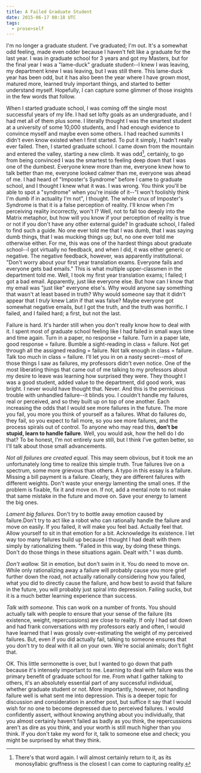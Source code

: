 ```yaml
---
title: A Failed Graduate Student
date: 2015-06-17 00:18 UTC
tags:
  - prose>self
---
```


I'm no longer a graduate student. I've graduated; I'm out. It's a somewhat odd feeling, made even odder because I haven't felt like a graduate for the last year. I was in graduate school for 3 years and got my Masters, but for the final year I was a "lame-duck" graduate student--I knew I was leaving, my department knew I was leaving, but I was still there. This lame-duck year has been odd, but it has also been the year where I have grown most, matured more, learned truly important things, and started to better understand myself. Hopefully, I can capture some glimmer of those insights in the few words that follow.

When I started graduate school, I was coming off the single most successful years of my life. I had set lofty goals as an undergraduate, and I had met all of them plus some. I literally thought I was the smartest student at a university of some 10,000 students, and I had enough evidence to convince myself and maybe even some others. I had reached summits I didn't even know existed when I first started. To put it simply, I hadn't really ever failed. Then, I started graduate school. I came down from the mountain and entered the valley, starting a new climb. It was odd[^1], certainly, to go from being convinced I was the smartest to feeling deep down that I was one of the dumbest. Everyone knew more than me, everyone knew how to talk better than me, everyone looked calmer than me, everyone was ahead of me. I had heard of "Imposter's Syndrome" before I came to graduate school, and I thought I knew what it was. I was wrong. You think you'll be able to spot a "syndrome" when you're inside of it--"I won't foolishly think I'm dumb if in actuality I'm not", I thought. The whole crux of Imposter's Syndrome is that it is a false perception of reality. I'll know when I'm perceiving reality incorrectly, won't I? Well, not to fall too deeply into the Matrix metaphor, but how will you know if your perception of reality is true or not if you don't have any other external guide? In graduate school, I failed to find such a guide. No one ever told me that I was dumb, that I was saying dumb things, that I was mucking things up; but, no one ever told me otherwise either. For me, this was one of the hardest things about graduate school--I got virtually no feedback, and when I did, it was either generic or negative. The negative feedback, however, was apparently institutional. "Don't worry about your first year translation exams. Everyone fails and everyone gets bad emails." This is what multiple upper-classmen in the department told me. Well, I took my first year translation exams; I failed; I got a bad email. Apparently, just like everyone else. But how can I know that my email was "just like" everyone else's. Why would anyone say something that wasn't at least based in truth? Why would someone say that it didn't appear that I *truly* knew Latin if that was false? Maybe everyone got somewhat negative emails, but I got the truth, and the truth was horrific. I failed, and I failed hard; a first, but not the last.

Failure is hard. It's harder still when you don't really know how to deal with it. I spent most of graduate school feeling like I had failed in small ways time and time again. Turn in a paper, no response = failure. Turn in a paper late, good response = failure. Bumble a sight-reading in class = failure. Not get through all the assigned reading = failure. Not talk enough in class = failure. Talk too much in class = failure. I'll let you in on a nasty secret--most of those things I saw as failures, my professors didn't even notice. One of the most liberating things that came out of me talking to my professors about my desire to leave was learning how surprised they were. They thought I was a good student, added value to the department, did good work, was bright. I never would have thought that. Never. And this is the pernicious trouble with unhandled failure--it blinds you. I couldn't handle my failures, real or perceived, and so they built up on top of one another. Each increasing the odds that I would see more failures in the future. The more you fail, you more you think of yourself as a failures. What do failures do, they fail, so you expect to fail more, so you see more failures, and the process spirals out of control. To anyone who may read this, **don't be stupid, learn to handle failure**. Well, you would ask, how the hell do I do that? To be honest, I'm not entirely sure still, but I think I've gotten better, so I'll talk about those small advancements.

*Not all failures are created equal.* This may seem obvious, but it took me an unfortunately long time to realize this simple truth. True failures live on a spectrum, some more grievous than others. A typo in this essay is a failure. Missing a bill payment is a failure. Clearly, they are different failures with different weights. Don't waste your energy lamenting the small ones. If the problem is fixable, fix it and move on. If not, add a mental note to not make that same mistake in the future and move on. Save your energy to lament the big ones.

*Lament big failures.* Don't try to bottle away emotion caused by failure.Don't try to act like a robot who can rationally handle the failure and move on easily. If you failed, it will make you feel bad. Actually feel that. Allow yourself to sit in that emotion for a bit. Acknowledge its existence. I let way too many failures build up because I thought I had dealt with them simply by rationalizing them. "Failed in this way, by doing these things. Don't do those things in these situations again. Dealt with." I was dumb.

*Don't wallow.* Sit in emotion, but don't swim in it. You do need to move on. While only rationalizing away a failure will probably cause you more grief further down the road, not actually rationally considering how you failed, what you did to directly cause the failure, and how best to avoid that failure in the future, you will probably just spiral into depression. Failing sucks, but it is a much better learning experience than success.

*Talk with someone.* This can work on a number of fronts. You should actually talk with people to ensure that your sense of the failure (its existence, weight, repercussions) are close to reality. If only I had sat down and had frank conversations with my professors early and often, I would have learned that I was grossly over-estimating the weight of my perceived failures. But, even if you did actually fail, talking to someone ensures that you don't try to deal with it all on your own. We're social animals; don't fight that.

OK. This little sermonette is over, but I wanted to go down that path because it's intensely important to me. Learning to deal with failure was the primary benefit of graduate school for me. From what I gather talking to others, it's an absolutely essential part of any successful individual, whether graduate student or not. More importantly, however, not handling failure well is what sent me into depression. This is a deeper topic for discussion and consideration in another post, but suffice it say that I would wish for no one to become depressed due to perceived failures. I would confidently assert, without knowing anything about you individually, that you almost certainly haven't failed as badly as you think, the repercussions aren't as dire as you think, and your worth is still much higher than you think. If you don't take my word for it, talk to someone else and check; you might be surprised by what they think.

[^1]: There's that word again. I will almost certainly return to it, as its monosyllabic gruffness is the closest I can come to capturing reality.
